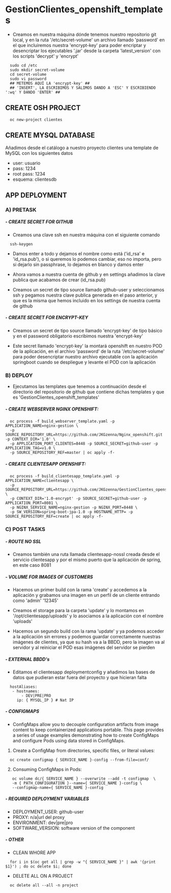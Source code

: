 # GestionClientes_openshift_templates

- Creamos en nuestra máquina dónde tenemos nuestro repositorio git local, y en la ruta '/etc/secret-volume' 
un archivo llamado 'password' en el que incluiremos nuestra 'encrypt-key' para poder encriptar y desencriptar
los ejecutables '.jar' desde la carpeta 'latest_version' con los scripts 'decrypt' y 'encrypt'

```
  sudo cd /etc
  sudo mkdir secret-volume
  cd secret-volume
  sudo vi password
  ## METEMOS AQUÍ LA 'encrypt-key' ##
  ## 'INSERT', LA ESCRIBIMOS Y SALIMOS DANDO A 'ESC' Y ESCRIBIENDO ':wq' Y DANDO 'ENTER' ##
```

## CREATE OSH PROJECT

```
  oc new-project clientes
```

## CREATE MYSQL DATABASE

Añadimos desde el catálogo a nuestro proyecto clientes una template de MySQL con los siguientes datos

- user: usuario
- pass: 1234
- root pass: 1234
- esquema: clientesdb

## APP DEPLOYMENT

### A) PRETASK

##### - CREATE SECRET FOR GITHUB

- Creamos una clave ssh en nuestra máquina con el siguiente comando

```
  ssh-keygen 
```
- Damos enter a todo y dejamos el nombre como está ('id_rsa' e 'id_rsa.pub'), o si queremos lo podemos cambiar, eso no importa, pero si dejarlo sin passphrase, lo dejamos en blanco y damos enter

- Ahora vamos a nuestra cuenta de github y en settings añadimos la clave publica que acabamos de crear (id_rsa.pub)

- Creamos un secret de tipo source llamado github-user y seleccionamos ssh y pegamos nuestra clave publica generada en el paso anterior, y que es la misma que hemos incluido en los settings de nuestra cuenta de github

##### - CREATE SECRET FOR ENCRYPT-KEY

- Creamos un secret de tipo source llamado 'encrypt-key' de tipo básico y en el password obligatorio escribimos nuestra 'encrypt-key'

- Este secret llamado 'encrypt-key' la montará openshift en nuestro POD de la aplicación, en el archivo 'password' de la ruta 
'/etc/secret-volume' para poder desencriptar nuestro archivo ejecutable con la aplicación springboot cuando se despliegue y 
levante el POD con la aplicación

### B) DEPLOY

- Ejecutamos las templates que tenemos a continuación desde el directorio del repositorio de github que contiene 
dichas templates y que es 'GestionClientes_openshift_templates'

##### - CREATE WEBSERVER NGINX OPENSHIFT:

```
  oc process -f build_webserver_template.yaml -p APPLICATION_NAME=nginx-gestion \
  -p SOURCE_REPOSITORY_URL=https://github.com/JKGzenna/Nginx_openshift.git -p CONTEXT_DIR='1.0' \
  -p APPLICATION_PORT_CLIENTES=8448 -p SOURCE_SECRET=github-user -p APPLICATION_TAG=v1.0 \
  -p SOURCE_REPOSITORY_REF=master | oc apply -f-
```

##### - CREATE CLIENTESAPP OPENSHIFT:

```
  oc process -f build_clientesapp_template.yaml -p APPLICATION_NAME=clientesapp \
  -p SOURCE_REPOSITORY_URL=https://github.com/JKGzenna/GestionClientes_openshift.git \
  -p CONTEXT_DIR='1.0-encrypt' -p SOURCE_SECRET=github-user -p APPLICATION_PORT=8081 \
  -p NGINX_SERVICE_NAME=nginx-gestion -p NGINX_PORT=8448 \
  -p SW_VERSION=spring-boot-jpa-1.0 -p HOSTNAME_HTTP= -p SOURCE_REPOSITORY_REF=create | oc apply -f-
```

### C) POST TASKS 

##### - ROUTE NO SSL

- Creamos también una ruta llamada clientesapp-nossl creada desde el servicio clientesapp y por el mismo puerto
que la aplicación de spring, en este caso 8081

##### - VOLUME FOR IMAGES OF CUSTOMERS

- Hacemos un primer build con la rama 'create' y accedemos a la aplicación y grabamos una imagen
en un perfil de un cliente entrando como 'admin' '12345'

- Creamos el storage para la carpeta 'update' y lo montamos en 
'/opt/clientesapp/uploads' y lo asociamos a la aplicación con el nombre 'uploads'

- Hacemos un segundo build con la rama 'update' y ya podemos acceder a la aplicación sin errores y podemos guardar
correctamente nuestras imágenes de clientes, ya que su hash va a la BBDD, pero la imagen va al servidor y al reiniciar el POD
esas imágenes del servidor se pierden

##### - EXTERNAL BBDD's

- Editamos el clientesapp deploymentconfig y añadimos las bases de datos que pudieran estar fuera del proyecto y que hicieran falta
```
  hostAliases:
   - hostnames:
       - DEV|PRE|PRO
     ip: { MYSQL_IP } # Nat IP 
```
##### - CONFIGMAPS
  
  - ConfigMaps allow you to decouple configuration artifacts from image content to keep containerized applications portable.
  This page provides a series of usage examples demonstrating how to create ConfigMaps and configure Pods using data stored in ConfigMaps.
 
  1) Create a ConfigMap from directories, specific files, or literal values:
  
   ```
     oc create configmap { SERVICE_NAME }-config --from-file=conf/
  ```
  
  2) Consuming ConfigMaps in Pods:
  
  ```
     oc volume dc/{ SERVICE_NAME } --overwrite --add -t configmap  \
     -m { PATH_CONFIGURATION }--name={ SERVICE_NAME }-config \
     --configmap-name={ SERVICE_NAME }-config 
  ```
  
##### - REQUIRED DEPLOYMENT VARIABLES 
+ DEPLOYMENT_USER:  github-user
+ PROXY: 	        n/a|url del proxy 
+ ENVIRONMENT:	    dev|pre|pro
+ SOFTWARE_VERSION: software version of the component 

##### - OTHER

- CLEAN WHORE APP

```
  for i in $(oc get all | grep -w "{ SERVICE_NAME }" | awk '{print $1}') ; do oc delete $i; done
```

- DELETE ALL ON A PROJECT

```
  oc delete all --all -n project
```